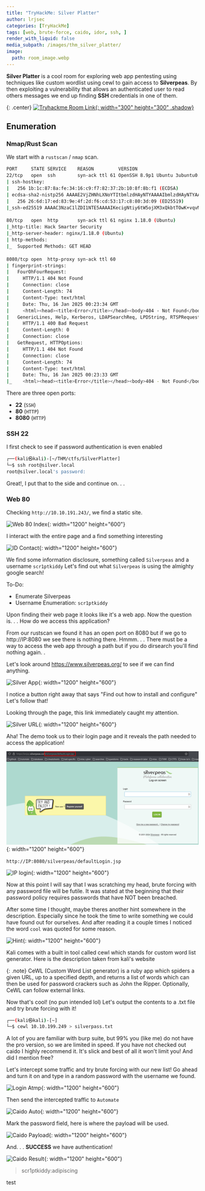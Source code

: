 ```yaml
---
title: "TryHackMe: Silver Platter"
author: lrjsec
categories: [TryHackMe]
tags: [web, brute-force, caido, idor, ssh, ]
render_with_liquid: false
media_subpath: /images/thm_silver_platter/
image:
  path: room_image.webp
---
```


**Silver Platter** is a cool room for exploring web app pentesting using techniques like custom wordlist using cewl to gain access to **Silverpeas**. By then exploiting a vulnerability that allows an authenticated user to read others messages we end up finding **SSH** credentials in one of them.

{: .center}
[![Tryhackme Room Link](room_card.webp){: width="300" height="300" .shadow}](https://tryhackme.com/r/room/silverplatter)

## Enumeration

### Nmap/Rust Scan

We start with a `rustscan` / `nmap` scan.

```bash
PORT     STATE SERVICE    REASON         VERSION
22/tcp   open  ssh        syn-ack ttl 61 OpenSSH 8.9p1 Ubuntu 3ubuntu0.4 (Ubuntu Linux; protocol 2.0)
| ssh-hostkey: 
|   256 1b:1c:87:8a:fe:34:16:c9:f7:82:37:2b:10:8f:8b:f1 (ECDSA)
| ecdsa-sha2-nistp256 AAAAE2VjZHNhLXNoYTItbmlzdHAyNTYAAAAIbmlzdHAyNTYAAABBBJ0ia1tcuNvK0lfuy3Ep2dsElFfxouO3VghX5Rltu77M33pFvTeCn9t5A8NReq3felAqPi+p+/0eRRfYuaeHRT4=
|   256 26:6d:17:ed:83:9e:4f:2d:f6:cd:53:17:c8:80:3d:09 (ED25519)
|_ssh-ed25519 AAAAC3NzaC1lZDI1NTE5AAAAIKecigNtiy6tW5ojXM3xQkbtTOwK+vqvMoJZnIxVowju

80/tcp   open  http       syn-ack ttl 61 nginx 1.18.0 (Ubuntu)
|_http-title: Hack Smarter Security
|_http-server-header: nginx/1.18.0 (Ubuntu)
| http-methods: 
|_  Supported Methods: GET HEAD

8080/tcp open  http-proxy syn-ack ttl 60
| fingerprint-strings: 
|   FourOhFourRequest: 
|     HTTP/1.1 404 Not Found
|     Connection: close
|     Content-Length: 74
|     Content-Type: text/html
|     Date: Thu, 16 Jan 2025 00:23:34 GMT
|     <html><head><title>Error</title></head><body>404 - Not Found</body></html>
|   GenericLines, Help, Kerberos, LDAPSearchReq, LPDString, RTSPRequest, SMBProgNeg, SSLSessionReq, Socks5, TLSSessionReq, TerminalServerCookie: 
|     HTTP/1.1 400 Bad Request
|     Content-Length: 0
|     Connection: close
|   GetRequest, HTTPOptions: 
|     HTTP/1.1 404 Not Found
|     Connection: close
|     Content-Length: 74
|     Content-Type: text/html
|     Date: Thu, 16 Jan 2025 00:23:33 GMT
|_    <html><head><title>Error</title></head><body>404 - Not Found</body></html>
```

There are three open ports:

- **22** (`SSH`)
- **80** (`HTTP`)
- **8080** (`HTTP`)

### SSH 22

I first check to see if password authentication is even enabled

```bash
┌──(kali㉿kali)-[~/THM/ctfs/SilverPlatter]
└─$ ssh root@silver.local 
root@silver.local's password:
```

Great!, I put that to the side and continue on. . .

### Web 80

Checking `http://10.10.191.243/`, we find a static site.

![Web 80 Index](web_80_index.png){: width="1200" height="600"}

I interact with the entire page and a find something interesting

![ID Contact](idcontact.png){: width="1200" height="600"}

We find some information disclosure, something called `Silverpeas` and a username `scr1ptkiddy`
Let's find out what `Silverpeas` is using the almighty google search!

To-Do:

- Enumerate Silverpeas
- Username Enumeration: `scr1ptkiddy`

Upon finding their web page it looks like it's a web app. Now the question is. . . 
How do we access this application? 

From our rustscan we found it has an open port on 8080 but if we go to http://IP:8080 we see there is nothing there. 
Hmmm. . . There must be a way to access the web app through a path but if you do dirsearch you'll find nothing again. .

Let's look around https://www.silverpeas.org/ to see if we can find anything.

![Silver App](silverhowto.png){: width="1200" height="600"}

I notice a button right away that says "Find out how to install and configure" Let's follow that!

Looking through the page, this link immediately caught my attention.

![Silver URL](silverurl.png){: width="1200" height="600"}

Aha! The demo took us to their login page and it reveals the path needed to access the application!

![Silver Path](silverpath.png){: width="1200" height="600"}

`http://IP:8080/silverpeas/defaultLogin.jsp`

![IP login](silverurl2.png){: width="1200" height="600"}

Now at this point I will say that I was scratching my head, brute forcing with any password file will be futile.
It was stated at the beginning that their password policy requires passwords that have NOT been breached.

After some time I thought, maybe theres another hint somewhere in the description. Especially since he took the time to write something we could have found out for ourselves. And after reading it a couple times I noticed the word `cool` was quoted for some reason.  

![Hint](hint.png){: width="1200" height="600"}

Kali comes with a built in tool called cewl which stands for custom word list generator. Here is the description taken from kali's website

{: .note}
CeWL (Custom Word List generator) is a ruby app which spiders a given URL, up to a specified depth, and returns a list of words which can then be used for password crackers such as John the Ripper. Optionally, CeWL can follow external links.

Now that's cool! (no pun intended lol)
Let's output the contents to a .txt file and try brute forcing with it!

```bash
┌──(kali㉿kali)-[~]
└─$ cewl 10.10.199.249 > silverpass.txt
```

A lot of you are familiar with burp suite, but 99% you (like me) do not have the pro version, so we are limited in speed. If you have not checked out caido I highly recommend it. It's slick and best of all it won't limit you! And did I mention free?

Let's intercept some traffic and try brute forcing with our new list!
Go ahead and turn it on and type in a random password with the username we found.

![Login Atmp](login4caido.png){: width="1200" height="600"}

Then send the intercepted traffic to `Automate`

![Caido Auto](caidoauto.png){: width="1200" height="600"}

Mark the password field, here is where the payload will be used.

![Caido Payload](caidopayload.png){: width="1200" height="600"}

And. . . **SUCCESS** we have authentication! 

![Caido Result](caidoresult.png){: width="1200" height="600"}

> scr1ptkiddy:adipiscing

test